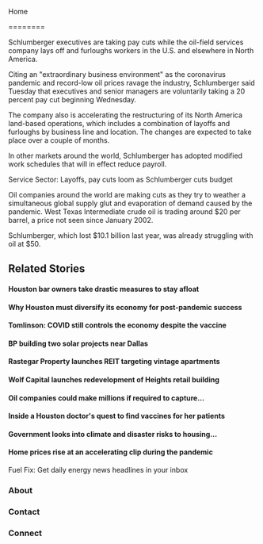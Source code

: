 

Home


========




Schlumberger executives are taking pay cuts while the oil-field services company lays off and furloughs workers in the U.S. and elsewhere in North America.

Citing an "extraordinary business environment" as the coronavirus pandemic and record-low oil prices ravage the industry, Schlumberger said Tuesday that executives and senior managers are voluntarily taking a 20 percent pay cut beginning Wednesday.

The company also is accelerating the restructuring of its North America land-based operations, which includes a combination of layoffs and furloughs by business line and location. The changes are expected to take place over a couple of months.

In other markets around the world, Schlumberger has adopted modified work schedules that will in effect reduce payroll.

Service Sector: Layoffs, pay cuts loom as Schlumberger cuts budget

Oil companies around the world are making cuts as they try to weather a simultaneous global supply glut and evaporation of demand caused by the pandemic. West Texas Intermediate crude oil is trading around $20 per barrel, a price not seen since January 2002.

Schlumberger, which lost $10.1 billion last year, was already struggling with oil at $50.

Related Stories
---------------

#### Houston bar owners take drastic measures to stay afloat

#### Why Houston must diversify its economy for post-pandemic success

#### Tomlinson: COVID still controls the economy despite the vaccine

#### BP building two solar projects near Dallas

#### Rastegar Property launches REIT targeting vintage apartments

#### Wolf Capital launches redevelopment of Heights retail building

#### Oil companies could make millions if required to capture...

#### Inside a Houston doctor's quest to find vaccines for her patients

#### Government looks into climate and disaster risks to housing...

#### Home prices rise at an accelerating clip during the pandemic

Fuel Fix: Get daily energy news headlines in your inbox

### About

### Contact

### Connect